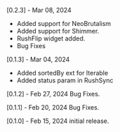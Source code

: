 [0.2.3] - Mar 08, 2024

- Added support for NeoBrutalism
- Added support for Shimmer.
- RushFlip widget added.
- Bug Fixes

[0.1.3] - Mar 04, 2024

- Added sortedBy ext for Iterable
- Added status param in RushSync

[0.1.2] - Feb 27, 2024
Bug Fixes.

[0.1.1] - Feb 20, 2024
Bug Fixes.

[0.1.0] - Feb 15, 2024
initial release.

